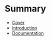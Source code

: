 # Summary

* [Cover](README.md)
* [Introduction](documentation/Introduction.md)
* [Documentation](documentation/Documentation.md)

